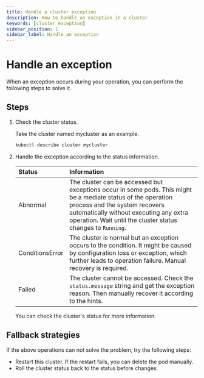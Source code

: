 ```yaml
---
title: Handle a cluster exception
description: How to handle an exception in a cluster
keywords: [cluster exception]
sidebar_position: 1
sidebar_label: Handle an exception
---
```


# Handle an exception

When an exception occurs during your operation, you can perform the following steps to solve it.

## Steps

1. Check the cluster status.

   Take the cluster named mycluster as an example.

    ```bash
    kubectl describe cluster mycluster
    ```

2. Handle the exception according to the status information.

    | **Status**       | **Information** |
    | :---             | :---            |
    | Abnormal         | The cluster can be accessed but exceptions occur in some pods. This might be a mediate status of the operation process and the system recovers automatically without executing any extra operation. Wait until the cluster status changes to `Running`. |
    | ConditionsError  | The cluster is normal but an exception occurs to the condition. It might be caused by configuration loss or exception, which further leads to operation failure. Manual recovery is required. |
    | Failed | The cluster cannot be accessed. Check the `status.message` string and get the exception reason. Then manually recover it according to the hints. |

    You can check the cluster's status for more information.

## Fallback strategies

If the above operations can not solve the problem, try the following steps:

- Restart this cluster. If the restart fails, you can delete the pod manually.
- Roll the cluster status back to the status before changes.

